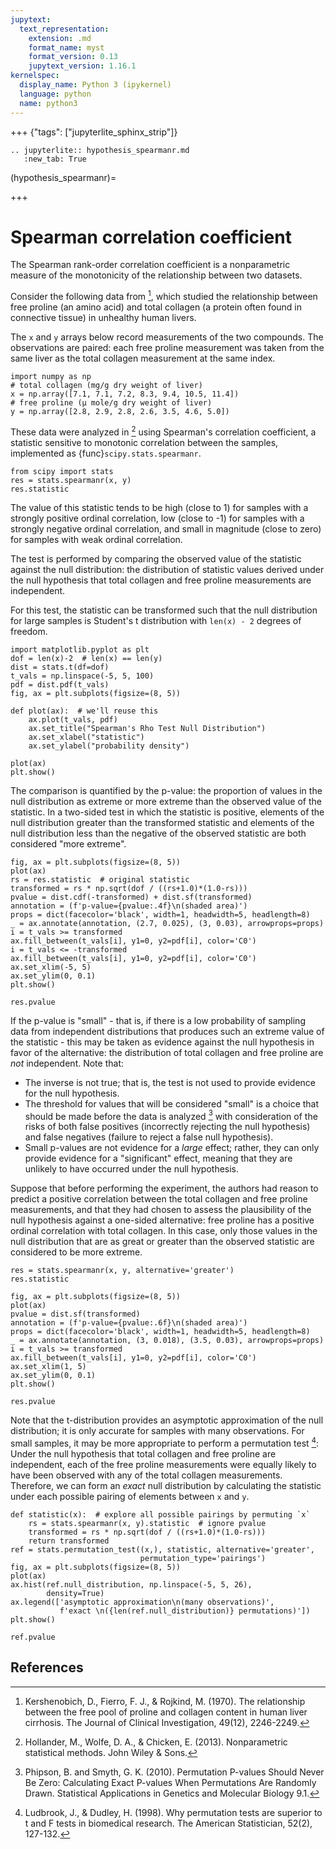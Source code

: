 ```yaml
---
jupytext:
  text_representation:
    extension: .md
    format_name: myst
    format_version: 0.13
    jupytext_version: 1.16.1
kernelspec:
  display_name: Python 3 (ipykernel)
  language: python
  name: python3
---
```


+++ {"tags": ["jupyterlite_sphinx_strip"]}

```{eval-rst}
.. jupyterlite:: hypothesis_spearmanr.md
   :new_tab: True
```

(hypothesis_spearmanr)=

+++

# Spearman correlation coefficient

The Spearman rank-order correlation coefficient is a nonparametric measure of
the monotonicity of the relationship between two datasets.

Consider the following data from [^1], which studied the relationship between
free proline (an amino acid) and total collagen (a protein often found in
connective tissue) in unhealthy human livers.

The `x` and `y` arrays below record measurements of the two compounds. The
observations are paired: each free proline measurement was taken from the same
liver as the total collagen measurement at the same index.

```{code-cell}
import numpy as np
# total collagen (mg/g dry weight of liver)
x = np.array([7.1, 7.1, 7.2, 8.3, 9.4, 10.5, 11.4])
# free proline (μ mole/g dry weight of liver)
y = np.array([2.8, 2.9, 2.8, 2.6, 3.5, 4.6, 5.0])
```

These data were analyzed in [^2] using Spearman's correlation coefficient, a
statistic sensitive to monotonic correlation between the samples, implemented
as {func}`scipy.stats.spearmanr`.

```{code-cell}
from scipy import stats
res = stats.spearmanr(x, y)
res.statistic
```

The value of this statistic tends to be high (close to 1) for samples with a
strongly positive ordinal correlation, low (close to -1) for samples with a
strongly negative ordinal correlation, and small in magnitude (close to zero)
for samples with weak ordinal correlation.

The test is performed by comparing the observed value of the statistic against
the null distribution: the distribution of statistic values derived under the
null hypothesis that total collagen and free proline measurements are
independent.

For this test, the statistic can be transformed such that the null distribution
for large samples is Student's t distribution with `len(x) - 2` degrees of freedom.

```{code-cell}
import matplotlib.pyplot as plt
dof = len(x)-2  # len(x) == len(y)
dist = stats.t(df=dof)
t_vals = np.linspace(-5, 5, 100)
pdf = dist.pdf(t_vals)
fig, ax = plt.subplots(figsize=(8, 5))

def plot(ax):  # we'll reuse this
    ax.plot(t_vals, pdf)
    ax.set_title("Spearman's Rho Test Null Distribution")
    ax.set_xlabel("statistic")
    ax.set_ylabel("probability density")

plot(ax)
plt.show()
```

The comparison is quantified by the p-value: the proportion of values in the
null distribution as extreme or more extreme than the observed value of the
statistic. In a two-sided test in which the statistic is positive, elements of
the null distribution greater than the transformed statistic and elements of the
null distribution less than the negative of the observed statistic are both
considered "more extreme".

```{code-cell}
fig, ax = plt.subplots(figsize=(8, 5))
plot(ax)
rs = res.statistic  # original statistic
transformed = rs * np.sqrt(dof / ((rs+1.0)*(1.0-rs)))
pvalue = dist.cdf(-transformed) + dist.sf(transformed)
annotation = (f'p-value={pvalue:.4f}\n(shaded area)')
props = dict(facecolor='black', width=1, headwidth=5, headlength=8)
_ = ax.annotate(annotation, (2.7, 0.025), (3, 0.03), arrowprops=props)
i = t_vals >= transformed
ax.fill_between(t_vals[i], y1=0, y2=pdf[i], color='C0')
i = t_vals <= -transformed
ax.fill_between(t_vals[i], y1=0, y2=pdf[i], color='C0')
ax.set_xlim(-5, 5)
ax.set_ylim(0, 0.1)
plt.show()
```

```{code-cell}
res.pvalue
```

If the p-value is "small" - that is, if there is a low probability of sampling
data from independent distributions that produces such an extreme value of the
statistic - this may be taken as evidence against the null hypothesis in favor
of the alternative: the distribution of total collagen and free proline are
*not* independent. Note that:

- The inverse is not true; that is, the test is not used to provide
  evidence for the null hypothesis.
- The threshold for values that will be considered "small" is a choice that
  should be made before the data is analyzed [^3] with consideration of the
  risks of both false positives (incorrectly rejecting the null hypothesis)
  and false negatives (failure to reject a false null hypothesis).
- Small p-values are not evidence for a *large* effect; rather, they can
  only provide evidence for a "significant" effect, meaning that they are
  unlikely to have occurred under the null hypothesis.

Suppose that before performing the experiment, the authors had reason to predict
a positive correlation between the total collagen and free proline measurements,
and that they had chosen to assess the plausibility of the null hypothesis
against a one-sided alternative: free proline has a positive ordinal correlation
with total collagen. In this case, only those values in the null distribution
that are as great or greater than the observed statistic are considered to be
more extreme.

```{code-cell}
res = stats.spearmanr(x, y, alternative='greater')
res.statistic
```

```{code-cell}
fig, ax = plt.subplots(figsize=(8, 5))
plot(ax)
pvalue = dist.sf(transformed)
annotation = (f'p-value={pvalue:.6f}\n(shaded area)')
props = dict(facecolor='black', width=1, headwidth=5, headlength=8)
_ = ax.annotate(annotation, (3, 0.018), (3.5, 0.03), arrowprops=props)
i = t_vals >= transformed
ax.fill_between(t_vals[i], y1=0, y2=pdf[i], color='C0')
ax.set_xlim(1, 5)
ax.set_ylim(0, 0.1)
plt.show()
```

```{code-cell}
res.pvalue
```

Note that the t-distribution provides an asymptotic approximation of the null
distribution; it is only accurate for samples with many observations. For small
samples, it may be more appropriate to perform a permutation test [^4]: Under the
null hypothesis that total collagen and free proline are independent, each of
the free proline measurements were equally likely to have been observed with any
of the total collagen measurements. Therefore, we can form an *exact* null
distribution by calculating the statistic under each possible pairing of
elements between `x` and `y`.

```{code-cell}
def statistic(x):  # explore all possible pairings by permuting `x`
    rs = stats.spearmanr(x, y).statistic  # ignore pvalue
    transformed = rs * np.sqrt(dof / ((rs+1.0)*(1.0-rs)))
    return transformed
ref = stats.permutation_test((x,), statistic, alternative='greater',
                             permutation_type='pairings')
fig, ax = plt.subplots(figsize=(8, 5))
plot(ax)
ax.hist(ref.null_distribution, np.linspace(-5, 5, 26),
        density=True)
ax.legend(['asymptotic approximation\n(many observations)',
           f'exact \n({len(ref.null_distribution)} permutations)'])
plt.show()
```

```{code-cell}
ref.pvalue
```

## References

[^1]: Kershenobich, D., Fierro, F. J., & Rojkind, M. (1970). The relationship
between the free pool of proline and collagen content in human liver cirrhosis.
The Journal of Clinical Investigation, 49(12), 2246-2249.
[^2]: Hollander, M., Wolfe, D. A., & Chicken, E. (2013). Nonparametric
statistical methods. John Wiley & Sons.
[^3]: Phipson, B. and Smyth, G. K. (2010). Permutation P-values Should Never Be
Zero: Calculating Exact P-values When Permutations Are Randomly Drawn.
Statistical Applications in Genetics and Molecular Biology 9.1.
[^4]: Ludbrook, J., & Dudley, H. (1998). Why permutation tests are superior to
t and F tests in biomedical research. The American Statistician, 52(2), 127-132.
